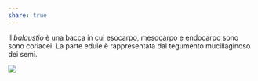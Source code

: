 ```yaml
---
share: true
---
```

Il *balaustio* è una bacca in cui esocarpo, mesocarpo e endocarpo sono sono coriacei. 
La parte edule è rappresentata dal tegumento mucillaginoso dei semi.

![](93dd258b92b719b075022b4dd990b68d_MD5%201.png)